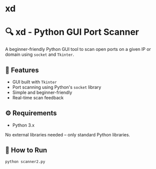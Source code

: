 # xd
 # 🔍 xd - Python GUI Port Scanner

A beginner-friendly Python GUI tool to scan open ports on a given IP or domain using `socket` and `Tkinter`.

## 📌 Features
- GUI built with `Tkinter`
- Port scanning using Python's `socket` library
- Simple and beginner-friendly
- Real-time scan feedback

## ⚙️ Requirements
- Python 3.x

No external libraries needed – only standard Python libraries.

## 🚀 How to Run
```bash
python scanner2.py
